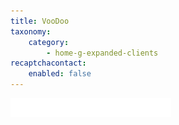```yaml
---
title: VooDoo
taxonomy:
    category:
        - home-g-expanded-clients
recaptchacontact:
    enabled: false
---
```


![](Voodoo-Park.png)